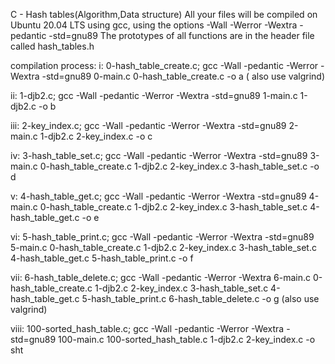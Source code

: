 C - Hash tables(Algorithm,Data structure)
All your files will be compiled on Ubuntu 20.04 LTS using gcc, using the options -Wall -Werror -Wextra -pedantic -std=gnu89
The prototypes of all functions  are in the header file called hash_tables.h

compilation process:
i: 0-hash_table_create.c; gcc -Wall -pedantic -Werror -Wextra -std=gnu89 0-main.c 0-hash_table_create.c -o a ( also use valgrind)

ii: 1-djb2.c; gcc -Wall -pedantic -Werror -Wextra -std=gnu89 1-main.c 1-djb2.c -o b

iii: 2-key_index.c; gcc -Wall -pedantic -Werror -Wextra -std=gnu89 2-main.c 1-djb2.c 2-key_index.c -o c

iv: 3-hash_table_set.c; gcc -Wall -pedantic -Werror -Wextra -std=gnu89 3-main.c 0-hash_table_create.c 1-djb2.c 2-key_index.c 3-hash_table_set.c -o d

v: 4-hash_table_get.c; gcc -Wall -pedantic -Werror -Wextra -std=gnu89 4-main.c 0-hash_table_create.c 1-djb2.c 2-key_index.c 3-hash_table_set.c 4-hash_table_get.c -o e

vi: 5-hash_table_print.c; gcc -Wall -pedantic -Werror -Wextra -std=gnu89 5-main.c 0-hash_table_create.c 1-djb2.c 2-key_index.c 3-hash_table_set.c 4-hash_table_get.c 5-hash_table_print.c -o f

vii: 6-hash_table_delete.c;  gcc -Wall -pedantic -Werror -Wextra 6-main.c 0-hash_table_create.c 1-djb2.c 2-key_index.c 3-hash_table_set.c 4-hash_table_get.c 5-hash_table_print.c 6-hash_table_delete.c -o g (also use valgrind)

viii: 100-sorted_hash_table.c; gcc -Wall -pedantic -Werror -Wextra -std=gnu89 100-main.c 100-sorted_hash_table.c 1-djb2.c 2-key_index.c -o sht
